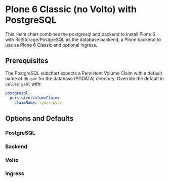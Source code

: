 # Plone 6 Classic (no Volto) with PostgreSQL

This Helm chart combines the postgresql and backend to install Plone 6 with RelStorage/PostgreSQL as the database backend, a Plone backend to use as Plone 6 Classic and optional Ingress.

## Prerequisites

The PostgreSQL subchart expects a Persistent Volume Claim with a default name of `db-pvc` for the database (PGDATA) directory.
Override the default in `values.yaml` with:

```yaml
postgresql:
  persistentVolumeClaim:
    claimName: <your-pvc>
```

## Options and Defaults

### PostgreSQL

### Backend

### Volto

### Ingress
